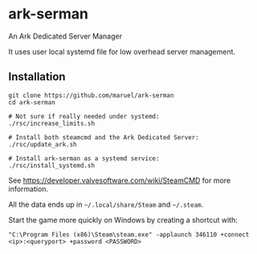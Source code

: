 # ark-serman

An Ark Dedicated Server Manager

It uses user local systemd file for low overhead server management.

## Installation

```
git clone https://github.com/maruel/ark-serman
cd ark-serman

# Not sure if really needed under systemd:
./rsc/increase_limits.sh

# Install both steamcmd and the Ark Dedicated Server:
./rsc/update_ark.sh

# Install ark-serman as a systemd service:
./rsc/install_systemd.sh
```

See https://developer.valvesoftware.com/wiki/SteamCMD for more information.

All the data ends up in `~/.local/share/Steam` and `~/.steam`.

Start the game more quickly on Windows by creating a shortcut with:

`"C:\Program Files (x86)\Steam\steam.exe" -applaunch 346110 +connect <ip>:<queryport> +password <PASSWORD>`
